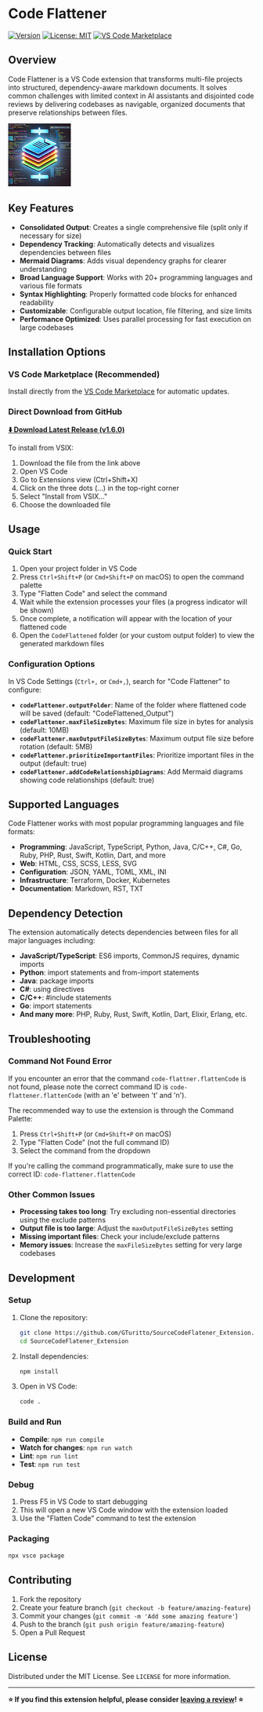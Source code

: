 # Code Flattener

[![Version](https://img.shields.io/badge/version-1.6.0-green.svg)](https://github.com/GTuritto/SourceCodeFlatener_Extension/releases/code-flattener-1.6.0.vsix)
[![License: MIT](https://img.shields.io/badge/License-MIT-blue.svg)](https://github.com/GTuritto/SourceCodeFlatener_Extension/blob/main/LICENSE)
[![VS Code Marketplace](https://img.shields.io/badge/VS%20Code-Marketplace-red.svg)](https://marketplace.visualstudio.com/items?itemName=GiuseppeTuritto.code-flattener)

## Overview

Code Flattener is a VS Code extension that transforms multi-file projects into structured, dependency-aware markdown documents. It solves common challenges with limited context in AI assistants and disjointed code reviews by delivering codebases as navigable, organized documents that preserve relationships between files.

![Code Flattener Demo](assets/icon/Flattener.png)

## Key Features

- **Consolidated Output**: Creates a single comprehensive file (split only if necessary for size)
- **Dependency Tracking**: Automatically detects and visualizes dependencies between files
- **Mermaid Diagrams**: Adds visual dependency graphs for clearer understanding
- **Broad Language Support**: Works with 20+ programming languages and various file formats
- **Syntax Highlighting**: Properly formatted code blocks for enhanced readability
- **Customizable**: Configurable output location, file filtering, and size limits
- **Performance Optimized**: Uses parallel processing for fast execution on large codebases

## Installation Options

### VS Code Marketplace (Recommended)

Install directly from the [VS Code Marketplace](https://marketplace.visualstudio.com/items?itemName=GiuseppeTuritto.code-flattener) for automatic updates.

### Direct Download from GitHub

**[⬇️ Download Latest Release (v1.6.0)](https://github.com/GTuritto/SourceCodeFlatener_Extension/raw/main/releases/code-flattener-latest.vsix)**

To install from VSIX:

1. Download the file from the link above
2. Open VS Code
3. Go to Extensions view (Ctrl+Shift+X)
4. Click on the three dots (...) in the top-right corner
5. Select "Install from VSIX..."
6. Choose the downloaded file

## Usage

### Quick Start

1. Open your project folder in VS Code
2. Press `Ctrl+Shift+P` (or `Cmd+Shift+P` on macOS) to open the command palette
3. Type "Flatten Code" and select the command
4. Wait while the extension processes your files (a progress indicator will be shown)
5. Once complete, a notification will appear with the location of your flattened code
6. Open the `CodeFlattened` folder (or your custom output folder) to view the generated markdown files

### Configuration Options

In VS Code Settings (`Ctrl+,` or `Cmd+,`), search for "Code Flattener" to configure:

- **`codeFlattener.outputFolder`**: Name of the folder where flattened code will be saved (default: "CodeFlattened_Output")
- **`codeFlattener.maxFileSizeBytes`**: Maximum file size in bytes for analysis (default: 10MB)
- **`codeFlattener.maxOutputFileSizeBytes`**: Maximum output file size before rotation (default: 5MB)
- **`codeFlattener.prioritizeImportantFiles`**: Prioritize important files in the output (default: true)
- **`codeFlattener.addCodeRelationshipDiagrams`**: Add Mermaid diagrams showing code relationships (default: true)

## Supported Languages

Code Flattener works with most popular programming languages and file formats:

- **Programming**: JavaScript, TypeScript, Python, Java, C/C++, C#, Go, Ruby, PHP, Rust, Swift, Kotlin, Dart, and more
- **Web**: HTML, CSS, SCSS, LESS, SVG
- **Configuration**: JSON, YAML, TOML, XML, INI
- **Infrastructure**: Terraform, Docker, Kubernetes
- **Documentation**: Markdown, RST, TXT

## Dependency Detection

The extension automatically detects dependencies between files for all major languages including:

- **JavaScript/TypeScript**: ES6 imports, CommonJS requires, dynamic imports
- **Python**: import statements and from-import statements
- **Java**: package imports
- **C#**: using directives
- **C/C++**: #include statements
- **Go**: import statements
- **And many more**: PHP, Ruby, Rust, Swift, Kotlin, Dart, Elixir, Erlang, etc.

## Troubleshooting

### Command Not Found Error

If you encounter an error that the command `code-flattner.flattenCode` is not found, please note the correct command ID is `code-flattener.flattenCode` (with an 'e' between 't' and 'n').

The recommended way to use the extension is through the Command Palette:

1. Press `Ctrl+Shift+P` (or `Cmd+Shift+P` on macOS)
2. Type "Flatten Code" (not the full command ID)
3. Select the command from the dropdown

If you're calling the command programmatically, make sure to use the correct ID: `code-flattener.flattenCode`

### Other Common Issues

- **Processing takes too long**: Try excluding non-essential directories using the exclude patterns
- **Output file is too large**: Adjust the `maxOutputFileSizeBytes` setting
- **Missing important files**: Check your include/exclude patterns
- **Memory issues**: Increase the `maxFileSizeBytes` setting for very large codebases

## Development

### Setup

1. Clone the repository:
  
   ```bash
   git clone https://github.com/GTuritto/SourceCodeFlatener_Extension.git
   cd SourceCodeFlatener_Extension
   ```

2. Install dependencies:
  
   ```bash
   npm install
   ```

3. Open in VS Code:
  
   ```bash
   code .
   ```

### Build and Run

- **Compile**: `npm run compile`
- **Watch for changes**: `npm run watch`
- **Lint**: `npm run lint`
- **Test**: `npm run test`

### Debug

1. Press F5 in VS Code to start debugging
2. This will open a new VS Code window with the extension loaded
3. Use the "Flatten Code" command to test the extension

### Packaging

```bash
npx vsce package
```

## Contributing

1. Fork the repository
2. Create your feature branch (`git checkout -b feature/amazing-feature`)
3. Commit your changes (`git commit -m 'Add some amazing feature'`)
4. Push to the branch (`git push origin feature/amazing-feature`)
5. Open a Pull Request

## License

Distributed under the MIT License. See `LICENSE` for more information.

---

**⭐ If you find this extension helpful, please consider [leaving a review](https://marketplace.visualstudio.com/items?itemName=GiuseppeTuritto.code-flattener&ssr=false#review-details)! ⭐**